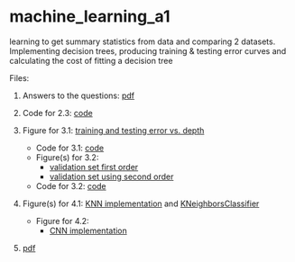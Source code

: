 # machine_learning_a1
learning to get summary statistics from data and comparing 2 datasets. Implementing decision trees, producing training &amp; testing error curves and calculating the cost of fitting a decision tree

Files:

1. Answers to the questions: [pdf](doc/340A1.pdf)

2. Code for 2.3: [code](code/simple_decision.py)
3. Figure for 3.1:
[training and testing error vs. depth](figs/q3.1.pdf)
	* Code for 3.1: [code](code/main.py)
	* Figure(s) for 3.2:
		* [validation set first order](figs/q3.2.1.pdf)
		* [validation set using second order](figs/q3.2.2.pdf)
	* Code for 3.2: [code](code/main.py)
4. Figure(s) for 4.1: [KNN implementation](figs/q4_1_our_knn.pdf) and [KNeighborsClassifier](figs/q4_1_scikit_knn.pdf)
	* Figure for 4.2:
		* [CNN implementation](figs/q4_2_our_cnn.pdf)

5. [pdf](doc/340A1.pdf)
